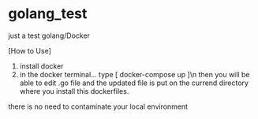 # golang_test
just a test golang/Docker

[How to Use]
 1. install docker
 2. in the docker terminal...
    type [ docker-compose up ]\n
    then you will be able to edit .go file and the updated file is put on the currend directory where you install this dockerfiles.
    
there is no need to contaminate your local environment
